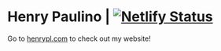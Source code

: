 # Henry Paulino | [![Netlify Status](https://api.netlify.com/api/v1/badges/00624b1f-b4c0-44ef-b725-3f285019bf98/deploy-status)](https://app.netlify.com/sites/fervent-kare-28c630/deploys)

Go to [henrypl.com](https://henrypl.com) to check out my website!
